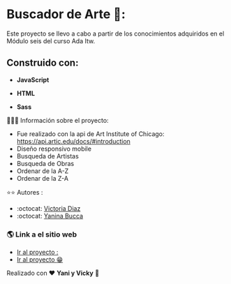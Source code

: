 # Buscador de Arte 📌:

Este proyecto se llevo a cabo a partir de los conocimientos adquiridos en el Módulo seis del curso Ada Itw.

## Construido con:

- **JavaScript**

- **HTML**

- **Sass**

🧑🏽‍🎨 Información sobre el proyecto:

- Fue realizado con la api de Art Institute of Chicago: https://api.artic.edu/docs/#introduction
- Diseño responsivo mobile
- Busqueda de Artistas
- Busqueda de Obras
- Ordenar de la A-Z
- Ordenar de la Z-A

⭐️⭐️ Autores :

- :octocat: [Victoria Diaz](https://github.com/diazvic)
- :octocat: [Yanina Bucca](https://github.com/YBucca)

### :earth_americas: Link a el sitio web

- [Ir al proyecto :](https://diazvic.github.io/buscadorDeArte/)
- [Ir al proyecto :grin:](https://buscadordearte.netlify.app)

Realizado con ❤️ **Yani y Vicky** :two_women_holding_hands:
